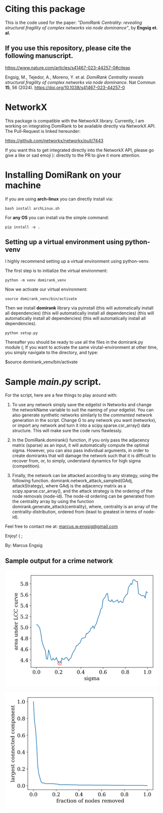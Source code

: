 # Citing this package
This is the code used for the paper:
*"DomiRank Centrality: revealing structural fragility of complex networks via node dominance"*, 
by **Engsig et. al.**

## If you use this repository, please cite the following manuscript.
https://www.nature.com/articles/s41467-023-44257-0#citeas

Engsig, M., Tejedor, A., Moreno, Y. et al. *DomiRank Centrality reveals structural fragility of complex networks via node dominance*. Nat Commun **15**, 56 (2024). https://doi.org/10.1038/s41467-023-44257-0

# NetworkX
This package is compatible with the NetworkX library. Currently, I am working on integrating 
DomiRank to be available directly via NetworkX API. The Pull-Request is linked hereunder:

https://github.com/networkx/networkx/pull/7443

If you want this to get integrated directly into the NetworkX API, please go give a like or sad 
emoji ): directly to the PR to give it more attention.


# Installing DomiRank on your machine
If you are using **arch-linux** you can directly install via:

```
bash install archLinux.sh
```

For **any OS** you can install via the simple command:

```
pip install -e .
```


## Setting up a virtual environment using python-venv
I highly recommend setting up a virtual environment using python-venv.

The first step is to initialize the virtual environment: 

```
python -m venv domirank_venv
```

Now we activate our virtual environment:

```
source domirank_venv/bin/activate
```

Then we install **domirank** library via pyinstall (this will automatically install all dependencies) (this will automatically install all dependencies) (this will automatically install all dependencies) (this will automatically install all dependencies).

```
python setup.py
```

Thereafter you should be ready to use all the files in the domirank.py module (;
If you want to activate the same virutal-environment at other time, you simply navigate to the directory, and type:

$source domirank_venv/bin/activate


# Sample *main.py* script.
For the script, here are a few things to play around with:

1. To use any network simply save the edgelist in Networks and change the networkName variable to suit the naming of your edgelist. You can also generate synthetic networks similarly to the *commented* network generation in the script.
Change G to any network you want (networkx), or import any network and turn it into a scipy.sparse.csr_array() data structure. This will make sure the code runs flawlessly. 

2. In the DomiRank.domirank() function, if you only pass the adjacency matrix (sparse) as an input, it will automatically compute the optimal sigma. However, you can also pass individual arguments, in order to create domiranks that will damage the network such that it is difficult to recover from, or, to simply, understand dynamics for high sigma (competition).

3. Finally, the network can be attacked according to any strategy, using the following function. domirank.network_attack_sampled(GAdj, attackStrategy), where GAdj is the adjacency matrix as a scipy.sparse.csr_array(), and the attack strategy is the ordering of the node removals (node-id). The node-id ordering can be generated from the centrality array by using the function domirank.generate_attack(centrality), where, centrality is an array of the centrality-distribution, ordered from (least to greatest in terms of node-id).

Feel free to contact me at: marcus.w.engsig@gmail.com

Enjoy! ( ;

By: Marcus Engsig


## Sample output for a crime network

![screenshot](images/optimal_sigma.png)

![screenshot](images/llc_curve.png)
